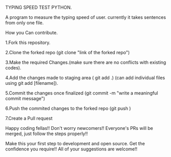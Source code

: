 TYPING SPEED TEST PYTHON.

A program to measure the typing speed of user.
currently it takes sentences from only one file.

How you Can contribute.

1.Fork this repository.

2.Clone the forked repo (git clone "link of the forked repo")

3.Make the required Changes.(make sure there are no conflicts with existing codes).

4.Add the changes made to staging area ( git add .) (can add individual files using git add [filename]).

5.Commit the changes once finalized (git commit -m "write a meaningful commit message")

6.Push the commited changes to the forked repo (git push )

7.Create a Pull request


Happy coding fellas!!
Don't worry newcomers!! Everyone's PRs will be merged, just follow the steps properly!!

Make this your first step to development and open source. Get the confidence you require!!
All of your suggestions are welcome!!
